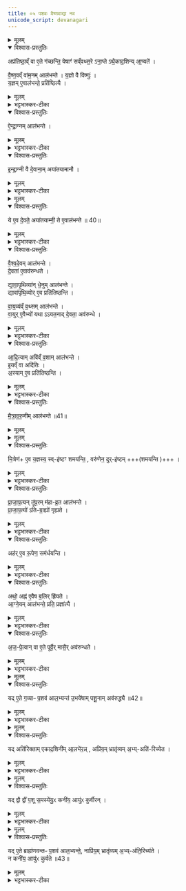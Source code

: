 ```yaml
---
title: ०५ पशवः वैष्णवाद्या नव
unicode_script: devanagari
---
```


<details><summary>मूलम्</summary>

अप्र॑तिष्ठा॒व्ँवा ए॒ते ग॑च्छन्ति । येषाꣳ॑ सव्ँवथ्स॒रेऽना॒प्तेऽथ॑ । ए॒का॒द॒शिन्या॒प्यते॑ ।    
</details>

<details open><summary>विश्वास-प्रस्तुतिः</summary>

अप्र॑तिष्ठा॒व्ँ वा ए॒ते ग॑च्छन्ति॒ येषाꣳ॑ सव्ँवथ्स॒रे ऽना॒प्ते ऽथै॒काद॒शिन्य् आ॒प्यते॑ ।  

वै॒ष्ण॒वव्ँ वा॑म॒नम् आल॑भन्ते ।
य॒ज्ञो वै विष्णुः॑ ।  
य॒ज्ञम् ए॒वाल॑भन्ते॒ प्रति॑ष्ठित्यै ।  
</details>

<details><summary>मूलम्</summary>

अप्र॑तिष्ठा॒व्ँ वा ए॒ते ग॑च्छन्ति॒ येषाꣳ॑ सव्ँवथ्स॒रे ऽना॒प्ते ऽथै॒काद॒शिन्य् आ॒प्यते॑ ।  

वै॒ष्ण॒वव्ँ वा॑म॒नम् आल॑भन्ते ।
य॒ज्ञो वै विष्णुः॑ ।  
य॒ज्ञम् ए॒वाल॑भन्ते॒ प्रति॑ष्ठित्यै ।  
</details>

<details><summary>भट्टभास्कर-टीका</summary>

1 अप्रतिष्ठां वा इत्यादि ॥ प्रतिष्ठां एते न गच्छन्ति येषां संवत्सरे अनाप्ते असमाप्ते एकादशिनी आप्यते ।
तथा हि - प्रत्यहमेकैकस्मिन् पशावालभ्यमाने एकषष्ट्यधिकशतत्रयप्रमितेष्वहस्सु द्वात्रिंशदेकादशिन्यो लभ्यन्ते, अथ नवाहानि परिशिष्टानि लभ्यन्ते । स यः [तद्यः] साधनत्वेन स्वीकरोति स [तस्य तद] प्रतिष्ठित्यै भवति ।
</details>

<details open><summary>विश्वास-प्रस्तुतिः</summary>

ऐ॒न्द्रा॒ग्नम् आल॑भन्ते ।  
</details>

<details><summary>मूलम्</summary>

ऐ॒न्द्रा॒ग्नम् आल॑भन्ते ।  
</details>

<details><summary>भट्टभास्कर-टीका</summary>

ऐन्द्राग्नेन द्वितीयेन अगतसारदेवतालाभः ।
</details>

<details open><summary>विश्वास-प्रस्तुतिः</summary>

इ॒न्द्रा॒ग्नी वै दे॒वाना॒म् अया॑तयामानौ ।  
</details>

<details><summary>मूलम्</summary>

इ॒न्द्रा॒ग्नी वै दे॒वाना॒म् अया॑तयामानौ ।  
</details>

<details><summary>भट्टभास्कर-टीका</summary>

इन्द्राग्निशब्दे 'देवताद्वन्द्वे च'इति प्राप्तस्य पूर्वोत्तरयोर्युगपत्प्रकृतिस्वरत्वस्य 'नोत्तरपदेऽनुदात्तादौ'इति निषेधे समासान्तोदात्तत्वमेव ।
</details>


<details><summary>मूलम्</summary>

ये ए॒व दे॒वते॒ अया॑तयाम्नी ।
ते ए॒वाल॑भन्ते ॥ 40॥  
</details>

<details open><summary>विश्वास-प्रस्तुतिः</summary>

ये ए॒व दे॒वते॒ अया॑तयाम्नी॒ ते ए॒वाल॑भन्ते ॥ 40॥  
</details>

<details><summary>मूलम्</summary>

ये ए॒व दे॒वते॒ अया॑तयाम्नी॒ ते ए॒वाल॑भन्ते ॥ 40॥  
</details>

<details><summary>भट्टभास्कर-टीका</summary>

अयातयाम्नी इति । 'अन उपधालोपिनः'इहि ङीप् । 'वा छन्दसि'इति पूर्वसवर्णदीर्घत्वम् ॥
</details>

<details open><summary>विश्वास-प्रस्तुतिः</summary>

वै॒श्व॒दे॒वम् आल॑भन्ते ।  
दे॒वता॑ ए॒वाव॑रुन्धते ।  

द्या॒वा॒पृ॒थिव्या॑न् धे॒नुम् आल॑भन्ते ।  
द्यावा॑पृथि॒व्योर् ए॒व प्रति॑तिष्ठन्ति ।  

वा॒य॒व्य॑व्ँ व॒थ्सम् आल॑भन्ते ।  
वा॒युर् ए॒वैभ्यो॑ यथा ऽऽयत॒नाद् दे॒वता॒ अव॑रुन्धे ।  
</details>

<details><summary>मूलम्</summary>

वै॒श्व॒दे॒वम् आल॑भन्ते ।  
दे॒वता॑ ए॒वाव॑रुन्धते ।  

द्या॒वा॒पृ॒थिव्या॑न् धे॒नुम् आल॑भन्ते ।  
द्यावा॑पृथि॒व्योर् ए॒व प्रति॑तिष्ठन्ति ।  

वा॒य॒व्य॑व्ँ व॒थ्सम् आल॑भन्ते ।  
वा॒युर् ए॒वैभ्यो॑ यथा ऽऽयत॒नाद् दे॒वता॒ अव॑रुन्धे ।  
</details>

<details><summary>भट्टभास्कर-टीका</summary>

2 वैश्वदेवेन तृतीयेन सर्वदेवतालाभः । द्यावापृथिव्यथा चतुर्थ्या द्यावापृथिव्योः प्रतिष्ठितो भवति । वायव्येन पञ्चमेन वायुः स्वयं एवैभ्यो यजमानेभ्यस्सत्रिभ्यः स्वात् आयतनात् देवता आत्मीयत्वेन लभते वशीकरोति ।
</details>

<details open><summary>विश्वास-प्रस्तुतिः</summary>

आ॒दि॒त्याम् अवि॑व्ँ व॒शाम् आल॑भन्ते ।  
इ॒यव्ँ वा अदि॑तिः ।  
अ॒स्याम् ए॒व प्रति॑तिष्ठन्ति ।  
</details>

<details><summary>मूलम्</summary>

आ॒दि॒त्याम् अवि॑व्ँ व॒शाम् आल॑भन्ते ।  
इ॒यव्ँ वा अदि॑तिः ।  
अ॒स्याम् ए॒व प्रति॑तिष्ठन्ति ।  
</details>

<details><summary>भट्टभास्कर-टीका</summary>

आदित्यया षष्ठ्या पृथिव्यां प्रतिष्ठिता भवन्ति ।
</details>

<details open><summary>विश्वास-प्रस्तुतिः</summary>

मै॒त्रा॒व॒रु॒णीम् आल॑भन्ते ॥41॥  
</details>

<details><summary>मूलम्</summary>

मै॒त्रा॒व॒रु॒णीम् आल॑भन्ते ॥41॥  
</details>


<details><summary>मूलम्</summary>

मि॒त्रेणै॒व य॒ज्ञस्य॒ स्वि॑ष्टꣳ शमयन्ति । वरु॑णेन॒ दुरि॑ष्टम् ।
</details>

<details open><summary>विश्वास-प्रस्तुतिः</summary>

मि॒त्रेण॑+ ए॒व य॒ज्ञस्य॒ स्व्-इ॑ष्टꣳ शमयन्ति॒ , वरु॑णेन॒ दुर्-इ॑ष्टम् +++(शमयन्ति )+++ ।  
</details>

<details><summary>मूलम्</summary>

मि॒त्रेण॑+ ए॒व य॒ज्ञस्य॒ स्व्-इ॑ष्टꣳ शमयन्ति॒ , वरु॑णेन॒ दुर्-इ॑ष्टम् +++(शमयन्ति )+++ ।  
</details>

<details><summary>भट्टभास्कर-टीका</summary>

मैत्रावरुण्या सप्तम्या यज्ञस्य स्विष्टं शोभनमिष्टं शमयन्ति सुखहेतुमेव कुर्वन्ति । दुरिष्टं च शमयन्ति निवृत्तोपप्लवं कुर्वन्ति ।
</details>

<details open><summary>विश्वास-प्रस्तुतिः</summary>

प्रा॒जा॒प॒त्यन् तू॑प॒रम् म॑हा-व्र॒त आल॑भन्ते ।  
प्रा॒जा॒प॒त्यो॑ ऽति-ग्रा॒ह्यो॑ गृह्यते ।  
</details>

<details><summary>मूलम्</summary>

प्रा॒जा॒प॒त्यन् तू॑प॒रम् म॑हा-व्र॒त आल॑भन्ते ।  
प्रा॒जा॒प॒त्यो॑ ऽति-ग्रा॒ह्यो॑ गृह्यते ।  
</details>

<details><summary>भट्टभास्कर-टीका</summary>

प्राजापत्येनाष्टमेन तूपरेण शृङ्गरहितेन प्राजापत्येन चातिग्राह्येण ।
</details>

<details open><summary>विश्वास-प्रस्तुतिः</summary>

अह॑र् ए॒व रू॒पेण॒ सम॑र्धयन्ति ।  
</details>

<details><summary>मूलम्</summary>

अह॑र् ए॒व रू॒पेण॒ सम॑र्धयन्ति ।  
</details>

<details><summary>भट्टभास्कर-टीका</summary>

ऐन्द्रं महाव्रतं अहः रूपसमृद्धं कुर्वन्ति 'यो ह खलु वाव प्रजापतिः । स उ वेवेन्द्रः' इति ।
</details>

<details open><summary>विश्वास-प्रस्तुतिः</summary>

अथो॒ अह्न॑ ए॒वैष ब॒लिर् ह्रि॑यते ।  
आ॒ग्ने॒यम् आल॑भन्ते॒ प्रति॒ प्रज्ञा॑त्यै ।  
</details>

<details><summary>मूलम्</summary>

अथो॒ अह्न॑ ए॒वैष ब॒लिर् ह्रि॑यते ।  
आ॒ग्ने॒यम् आल॑भन्ते॒ प्रति॒ प्रज्ञा॑त्यै ।  
</details>

<details><summary>भट्टभास्कर-टीका</summary>

अथो अपिच अह्नोऽयं बलिः पूजा यदत्र प्राजापत्ययोरनयोः प्रयोग इति । आग्नेयेन नवमेन प्रतिप्रज्ञानं प्रत्येकं सर्वार्थविषयं प्रज्ञानं प्रकृष्टं ज्ञानं प्रकाशो भवति ॥
</details>

<details open><summary>विश्वास-प्रस्तुतिः</summary>

अ॒ज॒-पे॒त्वान् वा ए॒ते पूर्वै॒र् मासै॒र् अव॑रुन्धते ।  
</details>

<details><summary>मूलम्</summary>

अ॒ज॒-पे॒त्वान् वा ए॒ते पूर्वै॒र् मासै॒र् अव॑रुन्धते ।  
</details>

<details><summary>भट्टभास्कर-टीका</summary>

3 अजपेत्वानित्यादि ॥ अजाश्च पेत्वाश्च अजपेत्वाः । गालितमुष्काः पेत्वाः । एते सत्रिणः पूर्वैः एकादशिनैः मासैः अजपेत्वानेवालभन्ते, न गवादीन् ।
</details>


<details><summary>मूलम्</summary>

यदे॒ते ग॒व्याᳶ प॒शव॑ आल॒भ्यन्ते॑ । उ॒भये॑षाम्पशू॒नामव॑रुद्ध्यै  
</details>

<details open><summary>विश्वास-प्रस्तुतिः</summary>

यद् ए॒ते ग॒व्याᳶ प॒शव॑ आल॒भ्यन्त॑ उ॒भये॑षाम् पशू॒नाम् अव॑रुद्ध्यै ॥42॥  
</details>

<details><summary>मूलम्</summary>

यद् ए॒ते ग॒व्याᳶ प॒शव॑ आल॒भ्यन्त॑ उ॒भये॑षाम् पशू॒नाम् अव॑रुद्ध्यै ॥42॥  
</details>

<details><summary>भट्टभास्कर-टीका</summary>

अथ यदेते अनन्तरोक्ता गव्याः गोभिर्धेनुवत्समैत्रावरूणीभिः सहिताः पशव आलभ्यन्ते तत् उभयेषां गवादीनामजादीनां च पशूनां लाभाय भवति । तस्मादेतेषु नवस्वहस्सु एतानालभेरन्निति ॥
</details>


<details><summary>मूलम्</summary>

यदति॑रिक्तामेकाद॒शिनी॑मा॒लभे॑रन् ।
अप्रि॑य॒म्भ्रातृ॑व्यम॒भ्यति॑रिच्येत ।
</details>

<details open><summary>विश्वास-प्रस्तुतिः</summary>

यद् अति॑रिक्ताम् एकाद॒शिनी॑म् आ॒लभे॑र॒न्न् , अप्रि॑य॒म् भ्रातृ॑व्यम् अ॒भ्य्-अति॑-रिच्येत ।  
</details>

<details><summary>मूलम्</summary>

यद् अति॑रिक्ताम् एकाद॒शिनी॑म् आ॒लभे॑र॒न्न् , अप्रि॑य॒म् भ्रातृ॑व्यम् अ॒भ्य्-अति॑-रिच्येत ।  
</details>

<details><summary>भट्टभास्कर-टीका</summary>

4 यदतिरिक्तामित्यादि ॥ इदानीं ब्राह्मणवतां पशूनां प्रकारान्तरेण स्तुतिः क्रियते - संवत्सरमतीत्यावस्थानमतिरेकः त्र्यहातिक्रमः । तत्र यद्येकादशिनीं तामेव त्रिभिरहोभिः अतिरिक्तां नवाहार्थं पुनः आलभेरन् तथा सति दिनातिरेकेण अप्रियस्य भ्रातृव्यस्याभिवृद्धिः स्यात् ।
</details>


<details><summary>मूलम्</summary>

यद्द्वौद्वौ॑ प॒शू स॒मस्ये॑युः ।
कनी॑य॒ आयु॑ᳵ कुर्वीरन् ।
</details>

<details open><summary>विश्वास-प्रस्तुतिः</summary>

यद् द्वौ द्वौ॑ प॒शू स॒मस्ये॑यु॒ᳵ कनी॑य॒ आयु॑ᳵ कुर्वीरन् ।  
</details>

<details><summary>मूलम्</summary>

यद् द्वौ द्वौ॑ प॒शू स॒मस्ये॑यु॒ᳵ कनी॑य॒ आयु॑ᳵ कुर्वीरन् ।  
</details>

<details><summary>भट्टभास्कर-टीका</summary>

यदि द्वयोर्दिनयोः द्वौद्वौ पशू समस्येयुः तदा कनीयः अल्पतरमात्मीयं अयुः कुर्वीरन् ।
</details>


<details><summary>मूलम्</summary>

यदे॒ते ब्राह्म॑णवन्तᳶ प॒शव॑ आल॒भ्यन्ते॑ ।
नाप्रि॑य॒म्भ्रातृ॑व्यम॒भ्य॑ति॒रिच्य॑ते ।
</details>

<details open><summary>विश्वास-प्रस्तुतिः</summary>

यद् ए॒ते ब्राह्म॑णवन्तᳶ प॒शव॑ आल॒भ्यन्ते॒, नाप्रि॑य॒म् भ्रातृ॑व्यम् अ॒भ्य्-अ॑ति॒रिच्य॑ते ।  
न कनी॑य॒ आयु॑ᳵ कुर्वते ॥43॥  
</details>

<details><summary>मूलम्</summary>

यद् ए॒ते ब्राह्म॑णवन्तᳶ प॒शव॑ आल॒भ्यन्ते॒, नाप्रि॑य॒म् भ्रातृ॑व्यम् अ॒भ्य्-अ॑ति॒रिच्य॑ते ।  
न कनी॑य॒ आयु॑ᳵ कुर्वते ॥43॥  
</details>

<details><summary>भट्टभास्कर-टीका</summary>

तस्मादुभयदोषपरिहारार्थं एतान् ब्राह्मणवतः अनन्तरब्राह्मणोक्तान् नवैव पशूनालभेरन्निति विधिः ॥

इति पञ्चमोऽनुवाकः ॥  

</details>

